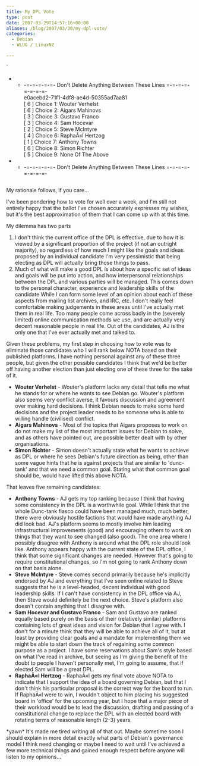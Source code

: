 ```yaml
---
title: My DPL Vote
type: post
date: 2007-03-29T14:57:16+00:00
aliases: /blog/2007/03/30/my-dpl-vote/
categories:
  - Debian
  - WLUG / LinuxNZ

---
```

`<br />
- - -=-=-=-=-=- Don't Delete Anything Between These Lines =-=-=-=-=-=-=-=-<br />
e0acebd2-71f1-4df8-ae4d-50355ad7aa81<br />
[ 6 ] Choice 1: Wouter Verhelst<br />
[ 6 ] Choice 2: Aigars Mahinovs<br />
[ 3 ] Choice 3: Gustavo Franco<br />
[ 3 ] Choice 4: Sam Hocevar<br />
[ 2 ] Choice 5: Steve McIntyre<br />
[ 4 ] Choice 6: RaphaÃ«l Hertzog<br />
[ 1 ] Choice 7: Anthony Towns<br />
[ 6 ] Choice 8: Simon Richter<br />
[ 5 ] Choice 9: None Of The Above<br />
- - -=-=-=-=-=- Don't Delete Anything Between These Lines =-=-=-=-=-=-=-=-<br />
` `</p>
<p>My rationale follows, if you care...</p>
<p>I've been pondering how to vote for well over a week, and I'm still not entirely happy that the ballot I've chosen accurately expresses my wishes, but it's the best approximation of them that I can come up with at this time.</p>
<p>My dilemma has two parts</p>
<ol type="1">
<li>I don't think the current office of the DPL is effective, due to how it is viewed by a significant proportion of the project (if not an outright majority), so regardless of how much I might like the goals and ideas proposed by an individual candidate I'm very pessimistic that being electing as DPL will actually bring those things to pass.</li>
<li>Much of what will make a good DPL is about how a specific set of ideas and goals will be put into action, and how interpersonal relationships between the DPL and various parties will be managed. This comes down to the personal character, experience and leadership skills of the candidate While I can form some level of an opinion about each of these aspects from mailing list archives, and IRC, etc. I don't really feel comfortable making judgements in these areas until I've actually met them in real life. Too many people come across badly in the (severely limited) online communication methods we use, and are actually very decent reasonable people in real life. Out of the candidates, AJ is the only one that I've ever actually met and talked to.</li>
</ol>
<p>Given these problems, my first step in choosing how to vote was to eliminate those candidates who I will rank below NOTA based on their published platforms. I have nothing personal against any of these three people, but given the other possible candidates I think that we'd be better off having another election than just electing one of these three for the sake of it.</p>
<ul>
<li><strong>Wouter Verhelst</strong> -  Wouter's platform lacks any detail that tells me what he stands for or where he wants to see Debian go. Wouter's platform also seems very conflict averse, it favours discussion and agreement over making hard decisions. I think Debian needs to make some hard decisions and the project leader needs to be someone who is able to willing handle (civilised) conflict.</li>
<li><strong>Aigars Mahinovs</strong> - Most of the topics that Aigars proposes to work on do not make my list of the most important issues for Debian to solve, and as others have pointed out, are possible better dealt with by other organisations.</li>
<li><strong>Simon Richter</strong> - Simon doesn't actually state what he wants to achieve as DPL or where he sees Debian's future direction as being, other than some vague hints that he is against projects that are similar to 'dunc-tank' and that we need a common goal. Stating what that common goal should be, would have lifted this above NOTA.</li>
</ul>
<p>That leaves five remaining candidates:</p>
<ul>
<li><strong>Anthony Towns</strong> - AJ gets my top ranking because I think that having some consistency in the DPL is a worthwhile goal. While I think that the whole Dunc-tank fiasco could have been managed much, much better, there were obviously hostile factions that would have made anything AJ did look bad. AJ's platform seems to mostly involve him leading infrastructural improvements (good) and encouraging others to work on things that they want to see changed (also good). The one area where I possibly disagree with Anthony is around what the DPL role should look like.  Anthony appears happy with the current state of the DPL office, I think that some significant changes are needed. However that's going to require constitutional changes,  so I'm not going to rank Anthony down on that basis alone.</li>
<li><strong>Steve McIntyre</strong> - Steve comes second primarily because he's implicitly endorsed by AJ and everything that I've seen online related to Steve suggests that he is a level-headed, decent individual with good leadership skills. If I can't have consistency in the DPL office via AJ, then Steve would definitely be the next choice. Steve's platform also doesn't contain anything that I disagree with.</li>
<li><strong>Sam Hocevar and Gustavo Franco</strong> - Sam and Gustavo are ranked equally based purely on the basis of their (relatively similar) platforms containing <emph>lots</emph> of great ideas and vision for Debian that I agree with. I don't for a minute think that they will be able to achieve all of it, but at least by providing clear goals and a mandate for implementing them we might be able to start down the track of regaining some common purpose as a project. I have some reservations about Sam's style based on what I've read in archive, but seeing as I'm giving the benefit of the doubt to people I haven't personally met, I'm going to assume, that if elected Sam will be a great DPL.</li>
<li><strong>RaphaÃ«l Hertzog</strong> - RaphaÃ«l gets my final vote above NOTA to indicate that I support the idea of a board governing Debian, but that I don't think his particular proposal is the correct way for the board to run. If RaphaÃ«l were to win, I wouldn't object to him placing his suggested board in 'office' for the upcoming year, but I hope that a major piece of their workload would be to lead the discussion, drafting and passing of a constitutional change to replace the DPL with an elected board with rotating terms of reasonable length (2-3) years.</li>
</ul>
<p>*yawn* It's made me tired writing all of that out. Maybe sometime soon I should explain in more detail exactly what parts of Debian's governance model I think need changing or maybe I need to wait until I've achieved a few more technical things and gained enough respect before anyone will listen to my opinions...`
